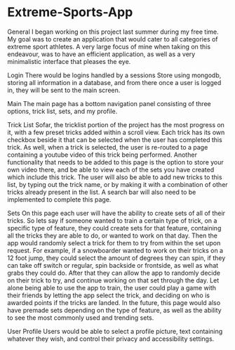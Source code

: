 # Extreme-Sports-App
General
I began working on this project last summer during my free time. My goal was to create an application that would cater to all categories
of extreme sport athletes. A very large focus of mine when taking on this endeavour, was to have an efficient application, as well as a
very minimalistic interface that pleases the eye.

Login
There would be logins handled by a sessions Store using mongodb, storing all information in a database, and from there once a user is
logged in, they will be sent to the main screen. 

Main
The main page has a bottom navigation panel consisting of three options, trick list, sets, and my profile.

Trick List
Sofar, the tricklist portion of the project has the most progress on it, with a few preset tricks added within a scroll view. Each trick
has its own checkbox beside it that can be selected when the user has completed this trick. As well, when a trick is selected, the user
is re-routed to a page containing a youtube video of this trick being performed. Another functionality that needs to be added to this page
is the option to store your own video there, and be able to view each of the sets you have created which include this trick. The user will
also be able to add new tricks to this list, by typing out the trick name, or by making it with a combination of other tricks already
present in the list. A search bar will also need to be implemented to complete this page.

Sets
On this page each user will have the ability to create sets of all of their tricks. So lets say if someone wanted to train a certain type
of trick, on a specific type of feature, they could create sets for that feature, containing all the tricks they are able to do, or wanted
to work on that day. Then the app would randomly select a trick for them to try from within the set upon request. For example, if a
snowboarder wanted to work on their tricks on a 12 foot jump, they could select the amount of degrees they can spin, if they can take off
switch or regular, spin backside or frontside, as well as what grabs they could do. After that they can allow the app to randomly decide
on their trick to try, and continue working on that set through the day. Let alone being able to use the app to train, the user could play
a game with their friends by letting the app select the trick, and deciding on who is awarded points if the tricks are landed. In the
future, this page would also have premade sets depending on the type of feature, as well as the ability to see the most commonly used and
trending sets.

User Profile
Users would be able to select a profile picture, text containing whatever they wish, and control their privacy and accessibility settings.
